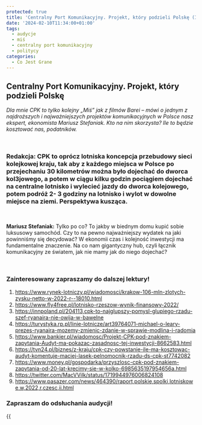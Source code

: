 ```yaml
---
protected: true
title: 'Centralny Port Komunikacyjny. Projekt, który podzieli Polskę (Inne Radio, 10 lut 2024)'
date: '2024-02-10T11:34:00+01:00'
tags:
  - audycje
  - miś
  - centralny port komunikacyjny
  - politycy
categories:
  - Co Jest Grane
---
```

## Centralny Port Komunikacyjny. Projekt, który podzieli Polskę

*Dla mnie CPK to  tylko kolejny „Miś” jak z filmów Barei – mówi o jednym z najdroższych i najważniejszych projektów komunikacyjnych w Polsce nasz ekspert, ekonomista Mariusz Stefaniak.  Kto na nim skorzysta? Ile to będzie kosztować nas, podatników.*

<br>
 
### Redakcja:  CPK to oprócz lotniska koncepcja przebudowy sieci kolejkowej kraju, tak aby z każdego miejsca w Polsce po przejechaniu 30 kilometrów można było dojechać do dworca kol3jowego, a potem w ciągu kilku godzin pociągiem dojechać na centralne lotnisko i wylecieć  jazdy do dworca kolejowego, potem podróż 2- 3 godziny na lotnisko i wylot w dowolne miejsce na ziemi. Perspektywa kusząca.

<br>

**Mariusz Stefaniak:**  Tylko po co? To jakby w biednym domu kupić sobie luksusowy samochód. Czy to na pewno najważniejszy wydatek na jaki powinniśmy się decydować? W ekonomii czas i kolejność inwestycji ma fundamentalne znaczenie. Na co nam gigantyczny hub, czyli łącznik komunikacyjny ze światem, jak nie mamy jak do niego dojechać?
 
<br>
 
### Zainteresowany zapraszamy do dalszej lektury!

1. https://www.rynek-lotniczy.pl/wiadomosci/krakow-106-mln-zlotych-zysku-netto-w-2022-r--18010.html
2. https://www.fly4free.pl/lotnisko-rzeszow-wynik-finansowy-2022/
3. https://innpoland.pl/204113,cpk-to-najglupszy-pomysl-glupiego-rzadu-szef-ryanaira-nie-owija-w-bawelne
4. https://turystyka.rp.pl/linie-lotnicze/art39764071-michael-o-leary-prezes-ryanaira-mozemy-zmienic-zdanie-w-sprawie-modlina-i-radomia
5. https://www.bankier.pl/wiadomosc/Projekt-CPK-pod-znakiem-zapytania-Audyt-ma-pokazac-zasadnosc-tej-inwestycji-8662583.html
6. https://tvn24.pl/biznes/z-kraju/cpk-czy-powstanie-ile-ma-kosztowac-audyt-komentuje-maciej-lasek-pelnomocnik-rzadu-ds-cpk-st7742082
7. https://www.money.pl/gospodarka/przyszlosc-cpk-pod-znakiem-zapytania-od-20-lat-krecimy-sie-w-kolko-6985635197954656a.html
8. https://twitter.com/MacVVilk/status/1719944976006824108
9. https://www.pasazer.com/news/464390/raport,polskie,spolki,lotniskowe,w,2022,r,czesc,ii.html



### Zapraszam do odsłuchania audycji!

{{<audio src="audio/CJG_53_2024_02_10.mp3" caption="Zapis audycji CJG, publikowanej na łamach Innego Radia Głuchołazy w dniu 10 lutego 2024">}}

